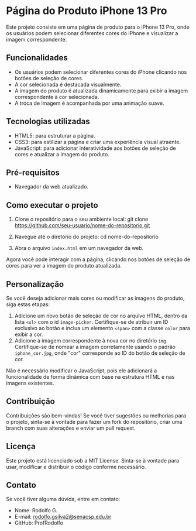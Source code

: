 # Página do Produto iPhone 13 Pro

Este projeto consiste em uma página de produto para o iPhone 13 Pro, onde os usuários podem selecionar diferentes cores do iPhone e visualizar a imagem correspondente.

## Funcionalidades
- Os usuários podem selecionar diferentes cores do iPhone clicando nos botões de seleção de cores.
- A cor selecionada é destacada visualmente.
- A imagem do produto é atualizada dinamicamente para exibir a imagem correspondente à cor selecionada.
- A troca de imagem é acompanhada por uma animação suave.

## Tecnologias utilizadas
- HTML5: para estruturar a página.
- CSS3: para estilizar a página e criar uma experiência visual atraente.
- JavaScript: para adicionar interatividade aos botões de seleção de cores e atualizar a imagem do produto.

## Pré-requisitos
- Navegador da web atualizado.

## Como executar o projeto
1. Clone o repositório para o seu ambiente local:
git clone https://github.com/seu-usuario/nome-do-repositorio.git

2. Navegue até o diretório do projeto:
cd nome-do-repositorio
3. Abra o arquivo `index.html` em um navegador da web.

Agora você pode interagir com a página, clicando nos botões de seleção de cores para ver a imagem do produto atualizada.

## Personalização
Se você deseja adicionar mais cores ou modificar as imagens do produto, siga estas etapas:

1. Adicione um novo botão de seleção de cor no arquivo HTML, dentro da lista `<ul>` com o id `image-picker`. Certifique-se de atribuir um ID exclusivo ao botão e inclua um elemento `<span>` com a classe `color` para exibir a cor.
2. Adicione a imagem correspondente à nova cor no diretório `img`. Certifique-se de nomear a imagem corretamente usando o padrão `iphone_cor.jpg`, onde "cor" corresponde ao ID do botão de seleção de cor.

Não é necessário modificar o JavaScript, pois ele adicionará a funcionalidade de forma dinâmica com base na estrutura HTML e nas imagens existentes.

## Contribuição
Contribuições são bem-vindas! Se você tiver sugestões ou melhorias para o projeto, sinta-se à vontade para fazer um fork do repositório, criar uma branch com suas alterações e enviar um pull request.

## Licença
Este projeto está licenciado sob a MIT License. Sinta-se à vontade para usar, modificar e distribuir o código conforme necessário.

## Contato
Se você tiver alguma dúvida, entre em contato:

- Nome: Rodolfo G.
- E-mail: rodolfo.gsilva2@senacsp.edu.br
- GitHub: ProfRodolfo